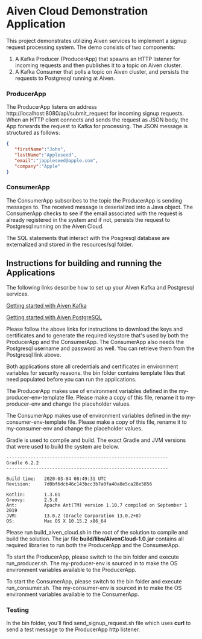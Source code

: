 # Aiven Cloud Demonstration Application

This project demonstrates utilizing Aiven services to implement a signup request processing system. The demo consists of two components: 
1. A Kafka Producer (ProducerApp) that spawns an HTTP listener for incoming requests and then publishes it to a topic on Aiven cluster.
2. A Kafka Consumer that polls a topic on Aiven cluster, and persists the requests to Postgresql running at Aiven.

### ProducerApp
The ProducerApp listens on address http://localhost:8080/api/submit_request for incoming signup requests. When an HTTP client connects and sends the request as JSON body, the App forwards the request to Kafka for processing. The JSON message is structured as follows:

```json
{
   "firstName":"John",
   "lastName":"Appleseed",
   "email":"jappleseed@apple.com",
   "company":"Apple"
}  
```



### ConsumerApp
The ConsumerApp subscribes to the topic the ProducerApp is sending messages to. The received message is deserialized into a Java object.  The ConsumerApp checks to see if the email associated with the request is already registered in the system and if not, persists the request to Postgresql running on the Aiven Cloud. 

The SQL statements that interact with the Posgresql database are externalized and stored in the resources/sql folder.
 

## Instructions for building and running the Applications

The following links describe how to set up your Aiven Kafka and Postgresql services.
 
[Getting started with Aiven Kafka](https://help.aiven.io/en/articles/489572-getting-started-with-aiven-kafka?utm_campaign=1335295399&utm_medium=cpc&utm_term=%2Baiven%2Bkafka&utm_source=google&utm_matchtype=b&utm_target=kwd-428389924469&utm_content=386043903815&utm_adgroup=53543243036&gclid=Cj0KCQiAkePyBRCEARIsAMy5Scskqk3N3sQWPhGXrcTn-697s66CPaGoMyeMVttgjkf8GsNzxEzgCQYaAl-YEALw_wcB)

[Getting started with Aiven PostgreSQL](https://help.aiven.io/en/articles/489573-getting-started-with-aiven-postgresql)

Please follow the above links for instructions to download the keys and certificates and to generate the required keystore that's used by both the ProducerApp and the ConsumerApp. The ConsumerApp also needs the Postgresql username and password as well. You can retrieve them from the Postgresql link above.

Both applications store all credentials and certificates in environment variables for security reasons. the bin folder contains template files that need populated before you can run the applications. 

The ProducerApp makes use of environment variables defined in the my-producer-env-template file. Please make a copy of this file, rename it to my-producer-env and change the placeholder values.

The ConsumerApp makes use of environment variables defined in the my-consumer-env-template file. Please make a copy of this file, rename it to my-consumer-env and change the placeholder values.

Gradle is used to compile and build. The exact Gradle and JVM versions that were used to build the system are below.  
```
------------------------------------------------------------
Gradle 6.2.2
------------------------------------------------------------

Build time:   2020-03-04 08:49:31 UTC
Revision:     7d0bf6dcb46c143bcc3b7a0fa40a8e5ca28e5856

Kotlin:       1.3.61
Groovy:       2.5.8
Ant:          Apache Ant(TM) version 1.10.7 compiled on September 1 2019
JVM:          13.0.2 (Oracle Corporation 13.0.2+8)
OS:           Mac OS X 10.15.2 x86_64
```

Please run build_aiven_cloud.sh in the root of the solution to compile and build the solution. The jar file **build/libs/AivenCloud-1.0.jar** contains all required libraries to run both the ProducerApp and the ConsumerApp.

To start the ProducerApp, please switch to the bin folder and  execute run_producer.sh. The my-producer-env is sourced in to make the OS environment variables available to the ProducerApp.  

To start the ConsumerApp, please switch to the bin folder and  execute run_consumer.sh. The my-consumer-env is sourced in to make the OS environment variables available to the ConsumerApp.  

### Testing
In the bin folder, you'll find send_signup_request.sh file which uses **curl** to send a test message to the ProducerApp http listener. 
